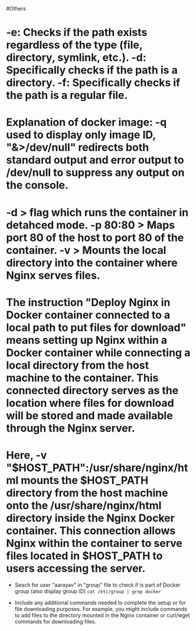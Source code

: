 #Others
# -e: Checks if the path exists regardless of the type (file, directory, symlink, etc.). -d: Specifically checks if the path is a directory. -f: Specifically checks if the path is a regular file.
# Explanation of docker image: -q used to display only image ID, "&>/dev/null"  redirects both standard output and error output to /dev/null to suppress any output on the console.
# -d > flag which runs the container in detahced mode. -p 80:80 > Maps port 80 of the host to port 80 of the container. -v > Mounts the local directory into the container where Nginx serves files.
# The instruction "Deploy Nginx in Docker container connected to a local path to put files for download" means setting up Nginx within a Docker container while connecting a local directory from the host machine to the container. This connected directory serves as the location where files for download will be stored and made available through the Nginx server.
# Here, -v "$HOST_PATH":/usr/share/nginx/html mounts the $HOST_PATH directory from the host machine onto the /usr/share/nginx/html directory inside the Nginx Docker container. This connection allows Nginx within the container to serve files located in $HOST_PATH to users accessing the server.



- Seach for user "aarayav" in "group" file to check if is part of Docker group (also display group ID)
```cat /etc/group | grep docker```


- Include any additional commands needed to complete the setup or for file downloading purposes. For example, you might include commands to add files to the directory mounted in the Nginx container or curl/wget commands for downloading files.